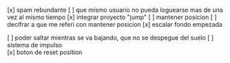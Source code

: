 [x] spam rebundante
[ ] que mismo usuario no pueda loguearse mas de una vez al mismo tiempo
[x] integrar proyecto "jump" 
[ ] mantener posicion
  [ ] decifrar a que me referi con mantener posicion
[x] escalar fondo empezada

[ ] poder saltar mientras se va bajando, que no se despegue del suelo
[ ] sistema de impulso   
[x] boton de reset position
